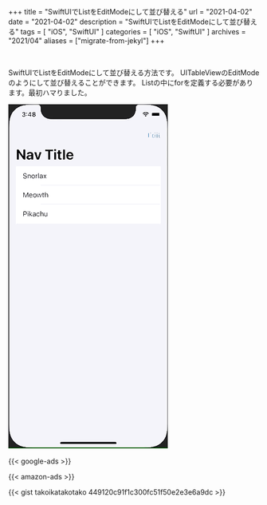 +++
title =  "SwiftUIでListをEditModeにして並び替える"
url = "2021-04-02"
date = "2021-04-02"
description = "SwiftUIでListをEditModeにして並び替える"
tags = [
  "iOS",
  "SwiftUI"
]
categories = [
  "iOS",
  "SwiftUI"
]
archives = "2021/04"
aliases = ["migrate-from-jekyl"]
+++

<br>

SwiftUIでListをEditModeにして並び替える方法です。
UITableViewのEditModeのようにして並び替えることができます。
Listの中にforを定義する必要があります。最初ハマりました。

![EditMode](1.gif)

<!-- Google Ads -->
{{< google-ads >}}

<!-- Amazon Ads -->
{{< amazon-ads >}}

{{< gist takoikatakotako 449120c91f1c300fc51f50e2e3e6a9dc >}}

